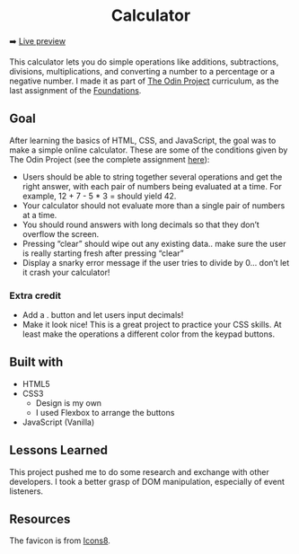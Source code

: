 <h1 align="center">Calculator</h1>
 
 ➡️ [Live preview](https://afkus3r.github.io/odin-calculator/)

This calculator lets you do simple operations like additions, subtractions, divisions, multiplications, and converting a number to a percentage or a negative number. I made it as part of [The Odin Project](https://www.theodinproject.com/) curriculum, as the last assignment of the [Foundations](https://www.theodinproject.com/paths/foundations/courses/foundations).

## Goal
After learning the basics of HTML, CSS, and JavaScript, the goal was to make a simple online calculator. These are some of the conditions given by The Odin Project (see the complete assignment [here](https://www.theodinproject.com/lessons/foundations-calculator)):
- Users should be able to string together several operations and get the right answer, with each pair of numbers being evaluated at a time. For example, 12 + 7 - 5 * 3 = should yield 42.
- Your calculator should not evaluate more than a single pair of numbers at a time.
- You should round answers with long decimals so that they don’t overflow the screen.
- Pressing “clear” should wipe out any existing data.. make sure the user is really starting fresh after pressing “clear”
- Display a snarky error message if the user tries to divide by 0… don’t let it crash your calculator!

### Extra credit

- Add a . button and let users input decimals!
- Make it look nice! This is a great project to practice your CSS skills. At least make the operations a different color from the keypad buttons.

## Built with

- HTML5
- CSS3
    - Design is my own
    - I used Flexbox to arrange the buttons
- JavaScript (Vanilla)

## Lessons Learned

This project pushed me to do some research and exchange with other developers. I took a better grasp of DOM manipulation, especially of event listeners.

## Resources

The favicon is from [Icons8](https://icones8.fr/).
